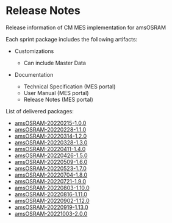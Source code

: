 # Release Notes

Release information of CM MES implementation for amsOSRAM

Each sprint package includes the following artifacts:

- Customizations
  - Can include Master Data

- Documentation
  - Technical Specification (MES portal)
  - User Manual (MES portal)
  - Release Notes (MES portal)

List of delivered packages:
* [amsOSRAM-20220215-1.0.0](/cmf.custom.help/releasenotes>amsosram-20220215-1_0_0)
* [amsOSRAM-20220228-1.1.0](/cmf.custom.help/releasenotes>amsosram-20220228-1_1_0)
* [amsOSRAM-20220314-1.2.0](/cmf.custom.help/releasenotes>amsosram-20220314-1.2.0)
* [amsOSRAM-20220328-1.3.0](/cmf.custom.help/releasenotes>amsosram-20220328-1.3.0)
* [amsOSRAM-20220411-1.4.0](/cmf.custom.help/releasenotes>amsosram-20220411-1.4.0)
* [amsOSRAM-20220426-1.5.0](/cmf.custom.help/releasenotes>amsosram-20220426-1.5.0)
* [amsOSRAM-20220509-1.6.0](/cmf.custom.help/releasenotes>amsosram-20220509-1.6.0)
* [amsOSRAM-20220523-1.7.0](/cmf.custom.help/releasenotes>amsosram-20220523-1.7.0)
* [amsOSRAM-20220704-1.8.0](/cmf.custom.help/releasenotes>amsosram-20220704-1.8.0)
* [amsOSRAM-20220721-1.9.0](/cmf.custom.help/releasenotes>amsosram-20220721-1.9.0)
* [amsOSRAM-20220803-1.10.0](/cmf.custom.help/releasenotes>amsosram-20220803-1.10.0)
* [amsOSRAM-20220816-1.11.0](/cmf.custom.help/releasenotes>amsosram-20220816-1.11.0)
* [amsOSRAM-20220902-1.12.0](/cmf.custom.help/releasenotes>amsosram-20220902-1.12.0)
* [amsOSRAM-20220919-1.13.0](/cmf.custom.help/releasenotes>amsosram-20220919-1.13.0)
* [amsOSRAM-20221003-2.0.0](/cmf.custom.help/releasenotes>amsosram-20221003-2.0.0)


